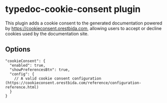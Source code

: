 # typedoc-cookie-consent plugin

This plugin adds a cookie consent to the generated documentation powered by https://cookieconsent.orestbida.com, 
allowing users to accept or decline cookies used by the documentation site.

## Options

```
"cookieConsent": {
  "enabled": true,
  "showPreferencesBtn": true,
  "config": {
    // A valid cookie consent configuration (https://cookieconsent.orestbida.com/reference/configuration-reference.html)
  }
}
```

